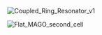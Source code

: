 
![Coupled_Ring_Resonator_v1](https://github.com/user-attachments/assets/6ec95142-98f3-4cb7-bf98-8b26d6ed5c13)







![Flat_MAGO_second_cell](https://github.com/user-attachments/assets/2e968ff4-aa93-4884-bcde-557e52aed3d8)
